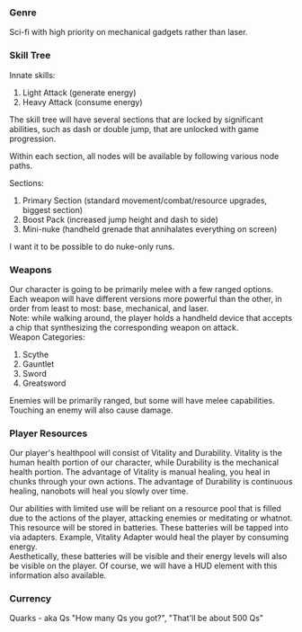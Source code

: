 ### Genre
Sci-fi with high priority on mechanical gadgets rather than laser.


### Skill Tree
Innate skills:
1. Light Attack (generate energy)
1. Heavy Attack (consume energy)

The skill tree will have several sections that are locked by significant abilities, such as dash or double jump, that are unlocked with game progression.

Within each section, all nodes will be available by following various node paths.

Sections:
1. Primary Section (standard movement/combat/resource upgrades, biggest section)
1. Boost Pack (increased jump height and dash to side)
1. Mini-nuke (handheld grenade that annihalates everything on screen)

I want it to be possible to do nuke-only runs.


### Weapons
Our character is going to be primarily melee with a few ranged options. <br/>
Each weapon will have different versions more powerful than the other, in order from least to most: base, mechanical, and laser. <br/>
Note: while walking around, the player holds a handheld device that accepts a chip that synthesizing the corresponding weapon on attack. <br/>
Weapon Categories:
1. Scythe
1. Gauntlet
1. Sword
1. Greatsword

Enemies will be primarily ranged, but some will have melee capabilities. Touching an enemy will also cause damage.


### Player Resources
Our player's healthpool will consist of Vitality and Durability. Vitality is the human health portion of our character, while Durability is the mechanical health portion. The advantage of Vitality is manual healing, you heal in chunks through your own actions. The advantage of Durability is continuous healing, nanobots will heal you slowly over time.

Our abilities with limited use will be reliant on a resource pool that is filled due to the actions of the player, attacking enemies or meditating or whatnot.<br/>
This resource will be stored in batteries. These batteries will be tapped into via adapters. Example, Vitality Adapter would heal the player by consuming energy. <br/>
Aesthetically, these batteries will be visible and their energy levels will also be visible on the player. Of course, we will have a HUD element with this information also available. 


### Currency
Quarks - aka Qs "How many Qs you got?", "That'll be about 500 Qs"

